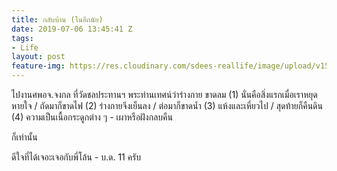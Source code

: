 ```yaml
---
title: กลับบ้าน (ในอีกนัย)
date: 2019-07-06 13:45:41 Z
tags:
- Life
layout: post
feature-img: https://res.cloudinary.com/sdees-reallife/image/upload/v1555658919/sample_feature_img.png
---
```


ไปงานศพอจ.จงกล ที่วัดชลประทานฯ พระท่านเทศน์ว่าร่างกาย ขาดลม (1) นั่นคือสิ่งแรกเมื่อเราหยุดหายใจ / ถัดมาก็ขาดไฟ (2) ร่างกายจึงเย็นลง / ต่อมาก็ขาดน้ำ (3) แห้งและเหี่ยวไป / สุดท้ายก็คืนดิน (4) ความเป็นเนื้อกระดูกต่าง ๆ - เผาหรือฝังกลบคืน

ก็เท่านั้น

<i class="fa fa-child" style="color:plum"></i>

ดีใจที่ได้เจอะเจอกับพี่โล้น - บ.ด. 11 ครับ
